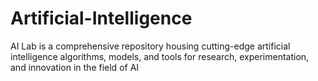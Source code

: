 # Artificial-Intelligence
AI Lab is a comprehensive repository housing cutting-edge artificial intelligence algorithms, models, and tools for research, experimentation, and innovation in the field of AI
